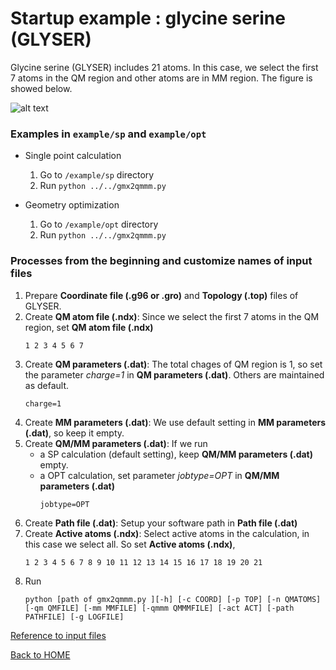 # Startup example : glycine serine (GLYSER)

Glycine serine (GLYSER) includes 21 atoms. In this case, we select the first 7 atoms in the QM region and other atoms are in MM region. The figure is showed below.

![alt text](https://github.com/gmx2qmmm/gmx2qmmm_portable/blob/master/example/glyser.png?raw=true)


### Examples in `example/sp` and `example/opt`

- Single point calculation
    1. Go to `/example/sp` directory
    2. Run `python ../../gmx2qmmm.py`

- Geometry optimization 
    1. Go to `/example/opt` directory
    2. Run `python ../../gmx2qmmm.py`


### Processes from the beginning and customize names of input files

1. Prepare **Coordinate file (.g96 or .gro)** and **Topology (.top)** files of GLYSER.
2. Create **QM atom file (.ndx)**: Since we select the first 7 atoms in the QM region, set **QM atom file (.ndx)**
    ```
    1 2 3 4 5 6 7
    ```
3. Create **QM parameters (.dat)**: The total chages of QM region is 1, so set the parameter _charge=1_ in **QM parameters (.dat)**. Others are maintained as default.
    ```
    charge=1
    ```
4. Create **MM parameters (.dat)**: We use default setting in **MM parameters (.dat)**, so keep it empty.
5. Create **QM/MM parameters (.dat)**: If we run 
    - a SP calculation (default setting), keep **QM/MM parameters (.dat)** empty.
    - a OPT calculation, set parameter _jobtype=OPT_ in **QM/MM parameters (.dat)**
        ```
        jobtype=OPT
        ```
5. Create **Path file (.dat)**: Setup your software path in **Path file (.dat)**
6. Create **Active atoms (.ndx)**: Select active atoms in the calculation, in this case we select all. So set **Active atoms (.ndx)**,
    ```
    1 2 3 4 5 6 7 8 9 10 11 12 13 14 15 16 17 18 19 20 21
    ```
7. Run 
    ```
    python [path of gmx2qmmm.py ][-h] [-c COORD] [-p TOP] [-n QMATOMS] [-qm QMFILE] [-mm MMFILE] [-qmmm QMMMFILE] [-act ACT] [-path PATHFILE] [-g LOGFILE]
    ```


[Reference to input files](input_params/input_params)



[Back to HOME](index)
